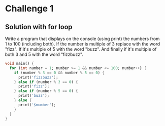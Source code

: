 # Challenge 1

## Solution with for loop

Write a program that displays on the console (using print) the numbers from 1 to 100 (including both). If the number is multiple of 3 replace with the word "fizz". If it's multiple of 5 with the word "buzz". And finally if it's multiple of both 3 and 5 with the word "fizzbuzz".

```Dart
void main() {
  for (int number = 1; number >= 1 && number <= 100; number++) {
    if (number % 3 == 0 && number % 5 == 0) {
      print('fizzbuzz');
    } else if (number % 3 == 0) {
      print('fizz');
    } else if (number % 5 == 0) {
      print('buzz');
    } else {
      print('$number');
    }
  }
}
```
